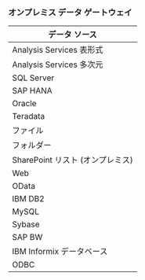 ### <a name="on-premises-data-gateway"></a>オンプレミス データ ゲートウェイ

| **データ ソース** |
| --- |
| Analysis Services 表形式 |
| Analysis Services 多次元 |
| SQL Server |
| SAP HANA |
| Oracle |
| Teradata |
| ファイル |
| フォルダー |
| SharePoint リスト (オンプレミス) |
| Web |
| OData |
| IBM DB2 |
| MySQL |
| Sybase |
| SAP BW |
| IBM Informix データベース |
| ODBC |

